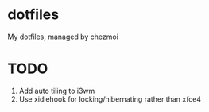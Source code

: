 # dotfiles
My dotfiles, managed by chezmoi

# TODO
1. Add auto tiling to i3wm
2. Use xidlehook for locking/hibernating rather than xfce4
